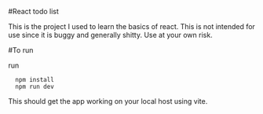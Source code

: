 #React todo list

This is the project I used to learn the basics of react. This is not intended for use since it is buggy and
generally shitty. Use at your own risk.

#To run

run

```
  npm install
  npm run dev
```

This should get the app working on your local host using vite.
